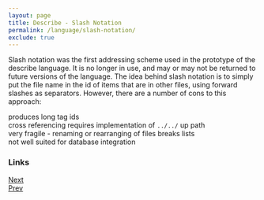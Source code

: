 ```yaml
---
layout: page
title: Describe - Slash Notation
permalink: /language/slash-notation/
exclude: true
---
```

Slash notation was the first addressing scheme used in the prototype of the describe language. It is no longer in use, and may or may not be returned to future versions of the language. The idea behind slash notation is to simply put the file name in the id of items that are in other files, using forward slashes as separators. However, there are a number of cons to this approach:<br>

produces long tag ids<br>
cross referencing requires implementation of ```../../``` up path<br>
very fragile - renaming or rearranging of files breaks lists<br>
not well suited for database integration<br>

### Links
[Next](/language/delimiter-mode)<br>
[Prev](/language/home)
